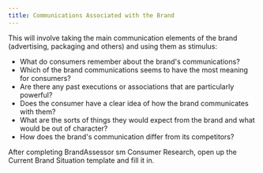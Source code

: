 ```yaml
---
title: Communications Associated with the Brand
---
```


This will involve taking the main communication elements of the brand (advertising, packaging and others) and using them as stimulus:

- What do consumers remember about the brand's communications?
- Which of the brand communications seems to have the most meaning for consumers?
- Are there any past executions or associations that are particularly powerful?
- Does the consumer have a clear idea of how the brand communicates with them?
- What are the sorts of things they would expect from the brand and what would be out of character?
- How does the brand's communication differ from its competitors?

After completing BrandAssessor sm Consumer Research, open up the Current Brand Situation template and fill it in.
